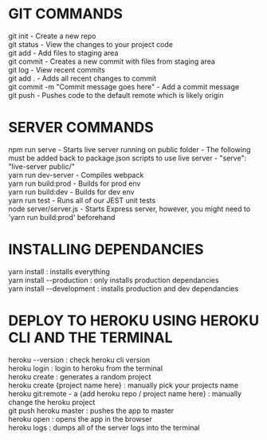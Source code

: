 # GIT COMMANDS
git init - Create a new repo  
git status - View the changes to your project code  
git add - Add files to staging area  
git commit - Creates a new commit with files from staging area  
git log - View recent commits  
git add . - Adds all recent changes to commit  
git commit -m "Commit message goes here" - Add a commit message  
git push - Pushes code to the default remote which is likely origin  

# SERVER COMMANDS
npm run serve - Starts live server running on public folder - The following must be added back to package.json scripts to use live server - "serve": "live-server public/"  
yarn run dev-server - Compiles webpack  
yarn run build:prod - Builds for prod env  
yarn run build:dev - Builds for dev env  
yarn run test - Runs all of our JEST unit tests  
node server/server.js - Starts Express server, however, you might need to 'yarn run build:prod' beforehand  

# INSTALLING DEPENDANCIES
yarn install : installs everything  
yarn install --production : only installs production dependancies  
yarn install --development : installs production and dev dependancies  

# DEPLOY TO HEROKU USING HEROKU CLI AND THE TERMINAL
heroku --version : check heroku cli version  
heroku login : login to heroku from the terminal  
heroku create : generates a random project  
heroku create {project name here} : manually pick your projects name  
heroku git:remote - a {add heroku repo / project name here} : manually change the heroku project  
git push heroku master : pushes the app to master  
heroku open : opens the app in the browser  
heroku logs : dumps all of the server logs into the terminal  